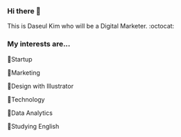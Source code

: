 ### Hi there 👋

This is Daseul Kim who will be a Digital Marketer. :octocat:


### My interests are...
:hatching_chick:Startup

:mag_right:Marketing

:balloon:Design with Illustrator

:iphone:Technology

:file_folder:Data Analytics

:ledger:Studying English




<!--
**Daseul-Kim/Daseul-Kim** is a ✨ _special_ ✨ repository because its `README.md` (this file) appears on your GitHub profile.

Here are some ideas to get you started:

- 🔭 I’m currently working on ...
- 🌱 I’m currently learning ...
- 👯 I’m looking to collaborate on ...
- 🤔 I’m looking for help with ...
- 💬 Ask me about ...
- 📫 How to reach me: ...
- 😄 Pronouns: ...
- ⚡ Fun fact: ...
-->
